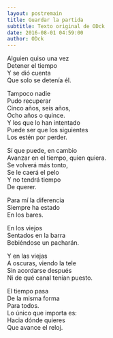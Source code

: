 ```yaml
---
layout: postremain
title: Guardar la partida
subtitle: Texto original de ODck
date: 2016-08-01 04:59:00
author: ODck
---
```


Alguien quiso una vez  
Detener el tiempo  
Y se dió cuenta  
Que solo se detenía él.  

Tampoco nadie  
Pudo recuperar  
Cinco años, seis años,  
Ocho años o quince.  
Y los que lo han intentado  
Puede ser que los siguientes  
Los estén por perder.  

Sí que puede, en cambio  
Avanzar en el tiempo, quien quiera.  
Se volverá más tonto,  
Se le caerá el pelo  
Y no tendrá tiempo  
De querer.  

Para mí la diferencia  
Siempre ha estado  
En los bares.  

En los viejos  
Sentados en la barra  
Bebiéndose un pacharán.  

Y en las viejas  
A oscuras, viendo la tele  
Sin acordarse después  
Ni de qué canal tenían puesto.  

El tiempo pasa  
De la misma forma  
Para todos.  
Lo único que importa es:  
Hacia dónde quieres  
Que avance el reloj.  